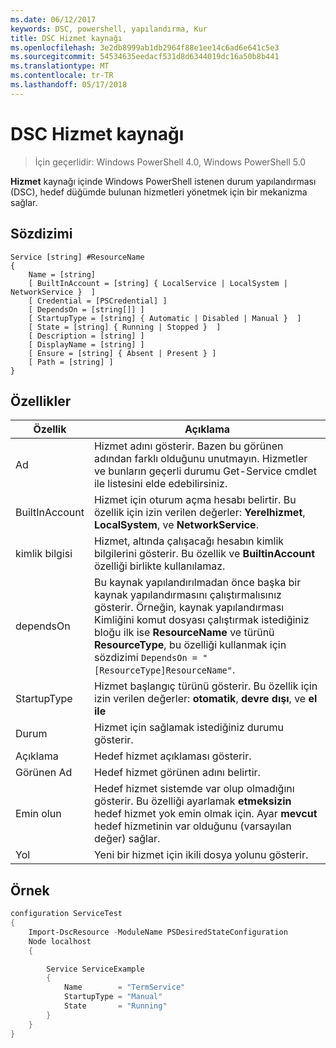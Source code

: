 ```yaml
---
ms.date: 06/12/2017
keywords: DSC, powershell, yapılandırma, Kur
title: DSC Hizmet kaynağı
ms.openlocfilehash: 3e2db8999ab1db2964f88e1ee14c6ad6e641c5e3
ms.sourcegitcommit: 54534635eedacf531d8d6344019dc16a50b8b441
ms.translationtype: MT
ms.contentlocale: tr-TR
ms.lasthandoff: 05/17/2018
---
```

# <a name="dsc-service-resource"></a>DSC Hizmet kaynağı

> İçin geçerlidir: Windows PowerShell 4.0, Windows PowerShell 5.0


**Hizmet** kaynağı içinde Windows PowerShell istenen durum yapılandırması (DSC), hedef düğümde bulunan hizmetleri yönetmek için bir mekanizma sağlar.

## <a name="syntax"></a>Sözdizimi

```
Service [string] #ResourceName
{
    Name = [string]
    [ BuiltInAccount = [string] { LocalService | LocalSystem | NetworkService }  ]
    [ Credential = [PSCredential] ]
    [ DependsOn = [string[]] ]
    [ StartupType = [string] { Automatic | Disabled | Manual }  ]
    [ State = [string] { Running | Stopped }  ]
    [ Description = [string] ]
    [ DisplayName = [string] ]
    [ Ensure = [string] { Absent | Present } ]
    [ Path = [string] ]
}
```

## <a name="properties"></a>Özellikler

|  Özellik  |  Açıklama   |
|---|---|
| Ad| Hizmet adını gösterir. Bazen bu görünen adından farklı olduğunu unutmayın. Hizmetler ve bunların geçerli durumu Get-Service cmdlet ile listesini elde edebilirsiniz.|
| BuiltInAccount| Hizmet için oturum açma hesabı belirtir. Bu özellik için izin verilen değerler: **Yerelhizmet**, **LocalSystem**, ve **NetworkService**.|
| kimlik bilgisi| Hizmet, altında çalışacağı hesabın kimlik bilgilerini gösterir. Bu özellik ve __BuiltinAccount__ özelliği birlikte kullanılamaz.|
| dependsOn| Bu kaynak yapılandırılmadan önce başka bir kaynak yapılandırmasını çalıştırmalısınız gösterir. Örneğin, kaynak yapılandırması Kimliğini komut dosyası çalıştırmak istediğiniz bloğu ilk ise __ResourceName__ ve türünü __ResourceType__, bu özelliği kullanmak için sözdizimi `DependsOn = "[ResourceType]ResourceName"`.|
| StartupType| Hizmet başlangıç türünü gösterir. Bu özellik için izin verilen değerler: **otomatik**, **devre dışı**, ve **el ile**|
| Durum| Hizmet için sağlamak istediğiniz durumu gösterir.|
| Açıklama | Hedef hizmet açıklaması gösterir.|
| Görünen Ad | Hedef hizmet görünen adını belirtir.|
| Emin olun | Hedef hizmet sistemde var olup olmadığını gösterir. Bu özelliği ayarlamak **etmeksizin** hedef hizmet yok emin olmak için. Ayar **mevcut** hedef hizmetinin var olduğunu (varsayılan değer) sağlar.|
| Yol | Yeni bir hizmet için ikili dosya yolunu gösterir.|

## <a name="example"></a>Örnek

```powershell
configuration ServiceTest
{
    Import-DscResource -ModuleName PSDesiredStateConfiguration
    Node localhost
    {

        Service ServiceExample
        {
            Name        = "TermService"
            StartupType = "Manual"
            State       = "Running"
        }
    }
}
```